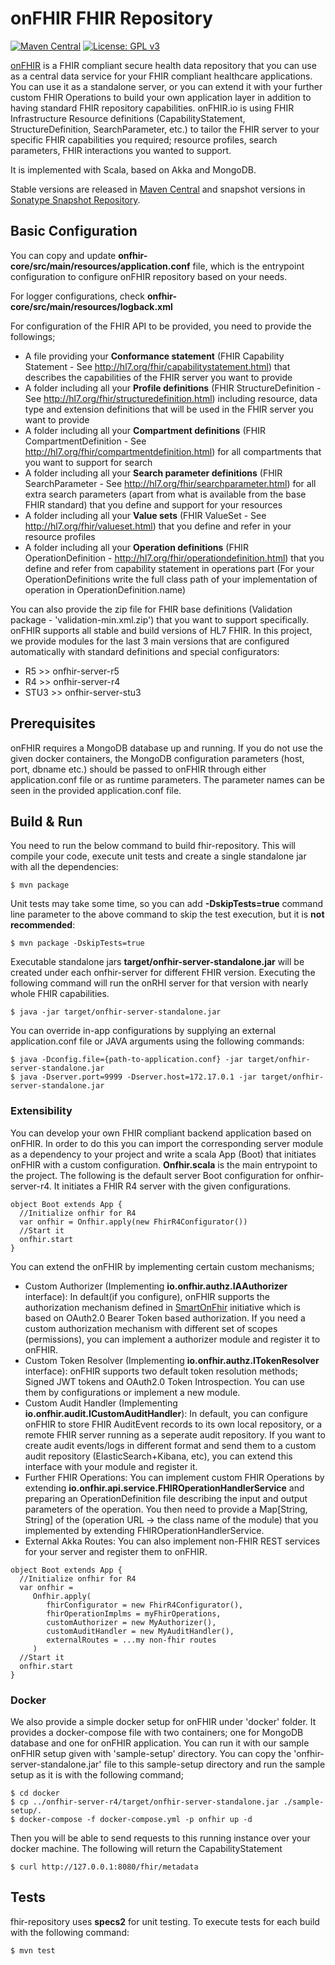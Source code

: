 # onFHIR FHIR Repository

[![Maven Central](https://maven-badges.herokuapp.com/maven-central/io.onfhir/onfhir-core/badge.svg)](https://search.maven.org/search?q=io.onfhir)
[![License: GPL v3](https://img.shields.io/badge/License-GPLv3-blue.svg)](https://www.gnu.org/licenses/gpl-3.0)

[onFHIR](http://onfhir.io) is a FHIR compliant secure health data repository that you can use as a central data service for your FHIR compliant healthcare applications. 
You can use it as a standalone server, or you can extend it with your further custom FHIR Operations to build your own application layer in addition to having standard FHIR repository capabilities. 
onFHIR.io is using FHIR Infrastructure Resource definitions (CapabilityStatement, StructureDefinition, SearchParameter, etc.) to tailor 
the FHIR server to your specific FHIR capabilities you required; resource profiles, search parameters, FHIR interactions you wanted to support.     

It is implemented with Scala, based on Akka and MongoDB.

Stable versions are released in [Maven Central](https://search.maven.org/search?q=io.onfhir) and snapshot versions in [Sonatype Snapshot Repository](https://oss.sonatype.org/content/repositories/snapshots/io/onfhir/).

## Basic Configuration
You can copy and update **onfhir-core/src/main/resources/application.conf** file, which is the entrypoint configuration to configure onFHIR repository based on your needs.

For logger configurations, check **onfhir-core/src/main/resources/logback.xml**

For configuration of the FHIR API to be provided, you need to provide the followings;
* A file providing your **Conformance statement** (FHIR Capability Statement - See http://hl7.org/fhir/capabilitystatement.html) that describes the capabilities of the FHIR server you want to provide
* A folder including all your **Profile definitions** (FHIR StructureDefinition - See http://hl7.org/fhir/structuredefinition.html) including resource, data type and extension definitions that will be used in the FHIR server you want to provide
* A folder including all your **Compartment definitions** (FHIR CompartmentDefinition - See http://hl7.org/fhir/compartmentdefinition.html) for all compartments that you want to support for search
* A folder including all your **Search parameter definitions** (FHIR SearchParameter - See http://hl7.org/fhir/searchparameter.html) for all extra search parameters (apart from what is available from the base FHIR standard) that you define and support for your resources
* A folder including all your **Value sets** (FHIR ValueSet - See http://hl7.org/fhir/valueset.html) that you define and refer in your resource profiles
* A folder including all your **Operation definitions** (FHIR OperationDefinition - http://hl7.org/fhir/operationdefinition.html) that you define and refer from capability statement in operations part (For your OperationDefinitions write the full class path of your implementation of operation in OperationDefinition.name)

You can also provide the zip file for FHIR base definitions (Validation package - 'validation-min.xml.zip') that you want to support specifically. 
onFHIR supports all stable and build versions of HL7 FHIR. In this project, we provide modules for the last 3 main versions that are configured automatically with standard definitions and special configurators: 
* R5    >> onfhir-server-r5
* R4    >> onfhir-server-r4
* STU3  >> onfhir-server-stu3

## Prerequisites
onFHIR requires a MongoDB database up and running. If you do not use the given docker containers, the MongoDB configuration parameters (host, port, dbname etc.)
should be passed to onFHIR through either application.conf file or as runtime parameters. The parameter names can be seen in the provided application.conf file.

## Build & Run

You need to run the below command to build fhir-repository. This will compile 
your code, execute unit tests and create a single standalone jar with all the dependencies:
```
$ mvn package
```

Unit tests may take some time, so you can add **-DskipTests=true** command line parameter 
to the above command to skip the test execution, but it is **not recommended**:
```
$ mvn package -DskipTests=true
```

Executable standalone jars **target/onfhir-server-standalone.jar** will be created under each onfhir-server for 
different FHIR version. Executing the following command will run the onRHI server for that version with nearly whole FHIR 
capabilities.
```
$ java -jar target/onfhir-server-standalone.jar
```

You can override in-app configurations by supplying an external application.conf file or JAVA arguments
using the following commands:
```
$ java -Dconfig.file={path-to-application.conf} -jar target/onfhir-server-standalone.jar
$ java -Dserver.port=9999 -Dserver.host=172.17.0.1 -jar target/onfhir-server-standalone.jar
```

### Extensibility
You can develop your own FHIR compliant backend application based on onFHIR. In order to do this you can import the 
corresponding server module as a dependency to your project and write a scala App (Boot) that initiates onFHIR with a 
custom configuration. **Onfhir.scala** is the main entrypoint to the project. The following is the default server Boot 
configuration for onfhir-server-r4. It initiates a FHIR R4 server with the given configurations. 
```
object Boot extends App {
  //Initialize onfhir for R4
  var onfhir = Onfhir.apply(new FhirR4Configurator())
  //Start it
  onfhir.start
}
```
You can extend the onFHIR by implementing certain custom mechanisms; 
* Custom Authorizer (Implementing **io.onfhir.authz.IAAuthorizer** interface): In default(if you configure), onFHIR 
supports the authorization mechanism defined in [SmartOnFhir](https://docs.smarthealthit.org/authorization/) initiative 
which is based on OAuth2.0 Bearer Token based authorization. If you need a custom authorization mechanism with different set of 
scopes (permissions), you can implement a authorizer module and register it to onFHIR. 
* Custom Token Resolver (Implementing **io.onfhir.authz.ITokenResolver** interface): onFHIR supports two default token 
resolution methods; Signed JWT tokens and OAuth2.0 Token Introspection. You can use them by configurations or implement a new module. 
* Custom Audit Handler (Implementing **io.onfhir.audit.ICustomAuditHandler**): In default, you can configure onFHIR 
to store FHIR AuditEvent records to its own local repository, or a remote FHIR server running as a seperate audit repository. 
If you want to create audit events/logs in different format and send them to a custom audit repository (ElasticSearch+Kibana, etc),
you can extend this interface with your module and register it.
* Further FHIR Operations: You can implement custom FHIR Operations by extending **io.onfhir.api.service.FHIROperationHandlerService** and 
preparing an OperationDefinition file describing the input and output parameters of the operation. You then need to provide a Map[String, String]
of the (operation URL -> the class name of the module) that you implemented by extending FHIROperationHandlerService.  
* External Akka Routes: You can also implement non-FHIR REST services for your server and register them to onFHIR. 

```
object Boot extends App {
  //Initialize onfhir for R4
  var onfhir = 
     Onfhir.apply(
        fhirConfigurator = new FhirR4Configurator(),
        fhirOperationImplms = myFhirOperations,
        customAuthorizer = new MyAuthorizer(),
        customAuditHandler = new MyAuditHandler(),
        externalRoutes = ...my non-fhir routes 
     )
  //Start it
  onfhir.start
}
```
      
### Docker
We also provide a simple docker setup for onFHIR under 'docker' folder. It provides a docker-compose file with 
two containers; one for MongoDB database and one for onFHIR application. You can run it with our sample onFHIR setup given with 'sample-setup' directory.
You can copy the 'onfhir-server-standalone.jar' file to this sample-setup directory and run the sample setup as it is with the following command;  

```
$ cd docker
$ cp ../onfhir-server-r4/target/onfhir-server-standalone.jar ./sample-setup/.
$ docker-compose -f docker-compose.yml -p onfhir up -d
```

Then you will be able to send requests to this running instance over your docker machine. The following will return the CapabilityStatement
```
$ curl http://127.0.0.1:8080/fhir/metadata
```

## Tests 

fhir-repository uses **specs2** for unit testing. To execute tests for each build with 
the following command:
```
$ mvn test
```

